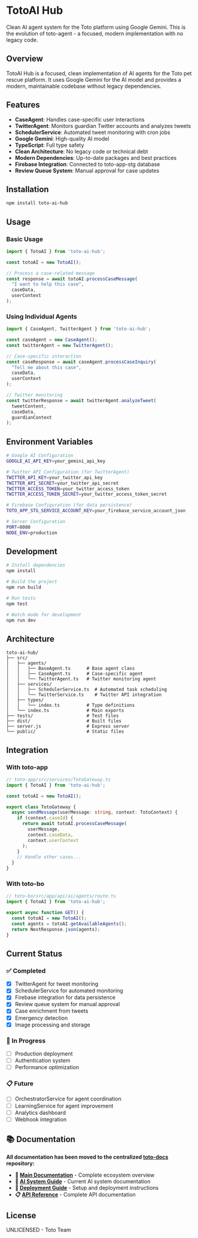 # TotoAI Hub

Clean AI agent system for the Toto platform using Google Gemini. This is the evolution of toto-agent - a focused, modern implementation with no legacy code.

## Overview

TotoAI Hub is a focused, clean implementation of AI agents for the Toto pet rescue platform. It uses Google Gemini for the AI model and provides a modern, maintainable codebase without legacy dependencies.

## Features

- **CaseAgent**: Handles case-specific user interactions
- **TwitterAgent**: Monitors guardian Twitter accounts and analyzes tweets
- **SchedulerService**: Automated tweet monitoring with cron jobs
- **Google Gemini**: High-quality AI model
- **TypeScript**: Full type safety
- **Clean Architecture**: No legacy code or technical debt
- **Modern Dependencies**: Up-to-date packages and best practices
- **Firebase Integration**: Connected to toto-app-stg database
- **Review Queue System**: Manual approval for case updates

## Installation

```bash
npm install toto-ai-hub
```

## Usage

### Basic Usage

```typescript
import { TotoAI } from 'toto-ai-hub';

const totoAI = new TotoAI();

// Process a case-related message
const response = await totoAI.processCaseMessage(
  "I want to help this case",
  caseData,
  userContext
);
```

### Using Individual Agents

```typescript
import { CaseAgent, TwitterAgent } from 'toto-ai-hub';

const caseAgent = new CaseAgent();
const twitterAgent = new TwitterAgent();

// Case-specific interaction
const caseResponse = await caseAgent.processCaseInquiry(
  "Tell me about this case",
  caseData,
  userContext
);

// Twitter monitoring
const twitterResponse = await twitterAgent.analyzeTweet(
  tweetContent,
  caseData,
  guardianContext
);
```

## Environment Variables

```bash
# Google AI Configuration
GOOGLE_AI_API_KEY=your_gemini_api_key

# Twitter API Configuration (for TwitterAgent)
TWITTER_API_KEY=your_twitter_api_key
TWITTER_API_SECRET=your_twitter_api_secret
TWITTER_ACCESS_TOKEN=your_twitter_access_token
TWITTER_ACCESS_TOKEN_SECRET=your_twitter_access_token_secret

# Firebase Configuration (for data persistence)
TOTO_APP_STG_SERVICE_ACCOUNT_KEY=your_firebase_service_account_json

# Server Configuration
PORT=8080
NODE_ENV=production
```

## Development

```bash
# Install dependencies
npm install

# Build the project
npm run build

# Run tests
npm test

# Watch mode for development
npm run dev
```

## Architecture

```
toto-ai-hub/
├── src/
│   ├── agents/
│   │   ├── BaseAgent.ts      # Base agent class
│   │   ├── CaseAgent.ts      # Case-specific agent
│   │   └── TwitterAgent.ts   # Twitter monitoring agent
│   ├── services/
│   │   ├── SchedulerService.ts  # Automated task scheduling
│   │   └── TwitterService.ts    # Twitter API integration
│   ├── types/
│   │   └── index.ts          # Type definitions
│   └── index.ts              # Main exports
├── tests/                    # Test files
├── dist/                     # Built files
├── server.js                 # Express server
└── public/                   # Static files
```

## Integration

### With toto-app

```typescript
// toto-app/src/services/TotoGateway.ts
import { TotoAI } from 'toto-ai-hub';

const totoAI = new TotoAI();

export class TotoGateway {
  async sendMessage(userMessage: string, context: TotoContext) {
    if (context.caseId) {
      return await totoAI.processCaseMessage(
        userMessage,
        context.caseData,
        context.userContext
      );
    }
    // Handle other cases...
  }
}
```

### With toto-bo

```typescript
// toto-bo/src/app/api/ai/agents/route.ts
import { TotoAI } from 'toto-ai-hub';

export async function GET() {
  const totoAI = new TotoAI();
  const agents = totoAI.getAvailableAgents();
  return NextResponse.json(agents);
}
```

## Current Status

### ✅ Completed
- [x] TwitterAgent for tweet monitoring
- [x] SchedulerService for automated monitoring
- [x] Firebase integration for data persistence
- [x] Review queue system for manual approval
- [x] Case enrichment from tweets
- [x] Emergency detection
- [x] Image processing and storage

### 🔄 In Progress
- [ ] Production deployment
- [ ] Authentication system
- [ ] Performance optimization

### 📋 Future
- [ ] OrchestratorService for agent coordination
- [ ] LearningService for agent improvement
- [ ] Analytics dashboard
- [ ] Webhook integration

## 📚 Documentation

**All documentation has been moved to the centralized [toto-docs](https://github.com/your-org/toto-docs) repository:**

- **📖 [Main Documentation](https://github.com/your-org/toto-docs)** - Complete ecosystem overview
- **🤖 [AI System Guide](https://github.com/your-org/toto-docs/tree/main/ai-system)** - Current AI system documentation
- **🚀 [Deployment Guide](https://github.com/your-org/toto-docs/tree/main/deployment)** - Setup and deployment instructions
- **📋 [API Reference](https://github.com/your-org/toto-docs/tree/main/api-reference)** - Complete API documentation

## License

UNLICENSED - Toto Team
